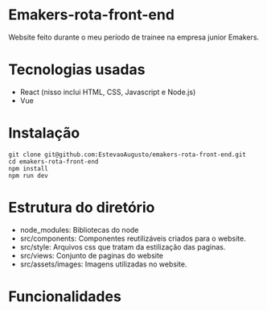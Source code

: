 # Emakers-rota-front-end
Website feito durante o meu período de trainee na empresa junior Emakers.

# Tecnologias usadas

- React (nisso inclui HTML, CSS, Javascript e Node.js)
- Vue

# Instalação

```
git clone git@github.com:EstevaoAugusto/emakers-rota-front-end.git
cd emakers-rota-front-end
npm install
npm run dev
```

# Estrutura do diretório

- node_modules: Bibliotecas do node
- src/components: Componentes reutilizáveis criados para o website.
- src/style: Arquivos css que tratam da estilização das paginas.
- src/views: Conjunto de paginas do website
- src/assets/images: Imagens utilizadas no website. 

# Funcionalidades

